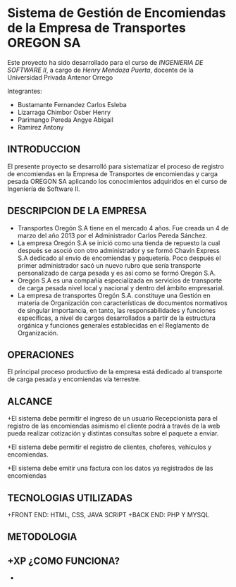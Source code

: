 Sistema de Gestión de Encomiendas de la Empresa de Transportes OREGON SA
==========

Este proyecto ha sido desarrollado para el curso de *INGENIERIA DE SOFTWARE II*, a cargo de *Henry Mendoza Puerta*, docente de la Universidad Privada Antenor Orrego

Integrantes:
+ Bustamante Fernandez Carlos Esleba
+ Lizarraga Chimbor Osber Henry 
+ Parimango Pereda Angye Abigail
+ Ramirez Antony

**INTRODUCCION**
--------------------
El presente proyecto se desarrolló para sistematizar el proceso de registro de encomiendas en la Empresa de Transportes de encomiendas y carga pesada OREGON SA
aplicando los conocimientos adquiridos en el curso de Ingeniería de Software II.

**DESCRIPCION DE LA EMPRESA**
--------------------
-	Transportes Oregón S.A tiene en el mercado 4 años. Fue creada un 4 de marzo del año 2013 por el Administrador Carlos Pereda Sánchez. 
-	La empresa Oregón S.A se inició como una tienda de repuesto la cual después se asoció con otro administrador y se formó Chavín Express S.A dedicado al envío de encomiendas y paquetería. Poco después el primer administrador sacó un nuevo rubro que sería transporte personalizado de carga pesada y es así como se formó Oregón S.A.
-	Oregón S.A es una compañía especializada en servicios de transporte de carga pesada nivel local y nacional y dentro del ámbito empresarial.
-	 La empresa de transportes Oregón S.A. constituye una Gestión en materia de Organización con características de documentos normativos de singular importancia, en tanto, las responsabilidades y funciones específicas, a nivel de cargos desarrollados a partir de la estructura orgánica y funciones generales establecidas en el Reglamento de Organización.

**OPERACIONES**
--------------------
El principal proceso productivo de la empresa está dedicado al transporte de carga pesada y encomiendas vía terrestre.

**ALCANCE**
--------------------
+El sistema debe permitir el ingreso de un usuario Recepcionista para el registro de las encomiendas asimismo el cliente podrá a través de la web pueda realizar cotización y distintas consultas sobre el paquete a enviar.

+El sistema debe permitir el registro de clientes, choferes, vehículos y encomiendas.

+El sistema debe emitir una factura con los datos ya registrados de las encomiendas

**TECNOLOGIAS UTILIZADAS**
--------------------
+FRONT END: HTML, CSS, JAVA SCRIPT
+BACK END: PHP Y MYSQL

**METODOLOGIA**
--------------------
+XP
**¿COMO FUNCIONA?**
--------------------
+
